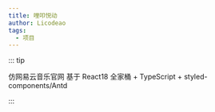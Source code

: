 ```yaml
---
title: 哩叩悦动
author: Licodeao
tags:
  - 项目
---
```


::: tip

仿网易云音乐官网
基于 React18 全家桶 + TypeScript + styled-components/Antd

:::

<!-- more -->
